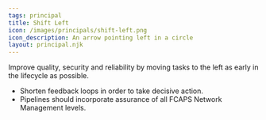 ```yaml
---
tags: principal
title: Shift Left
icon: /images/principals/shift-left.png
icon_description: An arrow pointing left in a circle
layout: principal.njk
---
```

Improve quality, security and reliability by moving tasks to the left as early in the lifecycle as possible.

* Shorten feedback loops in order to take decisive action.
* Pipelines should incorporate assurance of all FCAPS Network Management levels.